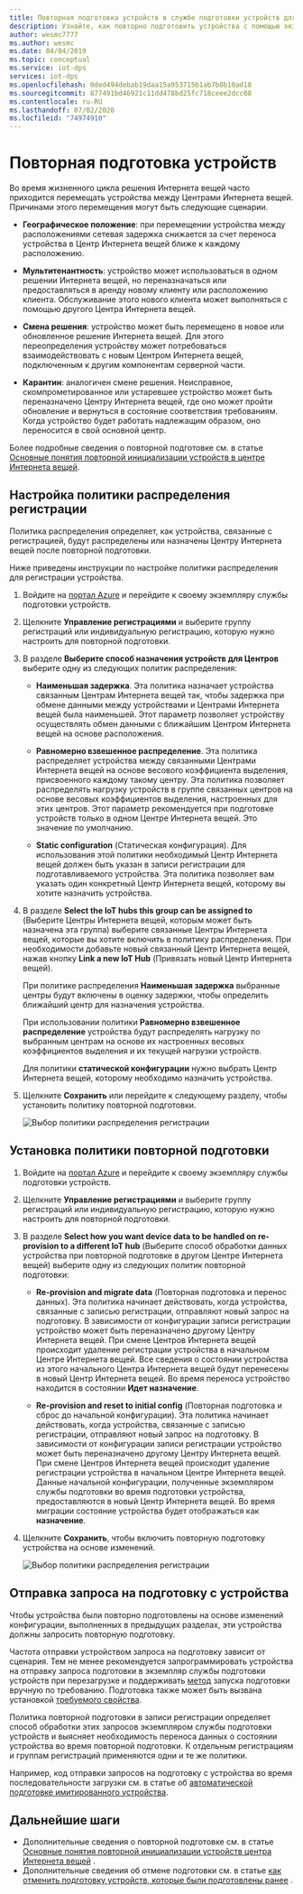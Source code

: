 ```yaml
---
title: Повторная подготовка устройств в службе подготовки устройств для центра Интернета вещей Azure
description: Узнайте, как повторно подготовить устройства с помощью экземпляра службы подготовки устройств (DPS) и зачем это необходимо.
author: wesmc7777
ms.author: wesmc
ms.date: 04/04/2019
ms.topic: conceptual
ms.service: iot-dps
services: iot-dps
ms.openlocfilehash: 0ded494debab19daa15a953715b1ab7b0b10ad18
ms.sourcegitcommit: 877491bd46921c11dd478bd25fc718ceee2dcc08
ms.contentlocale: ru-RU
ms.lasthandoff: 07/02/2020
ms.locfileid: "74974910"
---
```

# <a name="how-to-reprovision-devices"></a>Повторная подготовка устройств

Во время жизненного цикла решения Интернета вещей часто приходится перемещать устройства между Центрами Интернета вещей. Причинами этого перемещения могут быть следующие сценарии.

* **Географическое положение**: при перемещении устройства между расположениями сетевая задержка снижается за счет переноса устройства в Центр Интернета вещей ближе к каждому расположению.

* **Мультитенантность**: устройство может использоваться в одном решении Интернета вещей, но переназначаться или предоставляться в аренду новому клиенту или расположению клиента. Обслуживание этого нового клиента может выполняться с помощью другого Центра Интернета вещей.

* **Смена решения**: устройство может быть перемещено в новое или обновленное решение Интернета вещей. Для этого переопределения устройству может потребоваться взаимодействовать с новым Центром Интернета вещей, подключенным к другим компонентам серверной части. 

* **Карантин**: аналогичен смене решения. Неисправное, скомпрометированное или устаревшее устройство может быть переназначено Центру Интернета вещей, где оно может пройти обновление и вернуться в состояние соответствия требованиям. Когда устройство будет работать надлежащим образом, оно переносится в свой основной центр.

Более подробные сведения о повторной подготовке см. в статье [Основные понятия повторной инициализации устройств в центре Интернета вещей](concepts-device-reprovision.md).


## <a name="configure-the-enrollment-allocation-policy"></a>Настройка политики распределения регистрации

Политика распределения определяет, как устройства, связанные с регистрацией, будут распределены или назначены Центру Интернета вещей после повторной подготовки.

Ниже приведены инструкции по настройке политики распределения для регистрации устройства.

1. Войдите на [портал Azure](https://portal.azure.com) и перейдите к своему экземпляру службы подготовки устройств.

2. Щелкните **Управление регистрациями** и выберите группу регистраций или индивидуальную регистрацию, которую нужно настроить для повторной подготовки. 

3. В разделе **Выберите способ назначения устройств для Центров** выберите одну из следующих политик распределения:

    * **Наименьшая задержка**. Эта политика назначает устройства связанным Центрам Интернета вещей так, чтобы задержка при обмене данными между устройствами и Центрами Интернета вещей была наименьшей. Этот параметр позволяет устройству осуществлять обмен данными с ближайшим Центром Интернета вещей на основе расположения. 
    
    * **Равномерно взвешенное распределение**. Эта политика распределяет устройства между связанными Центрами Интернета вещей на основе весового коэффициента выделения, присвоенного каждому такому центру. Эта политика позволяет распределять нагрузку устройств в группе связанных центров на основе весовых коэффициентов выделения, настроенных для этих центров. Этот параметр рекомендуется при подготовке устройств только в одном Центре Интернета вещей. Это значение по умолчанию. 
    
    * **Static configuration** (Статическая конфигурация). Для использования этой политики необходимый Центр Интернета вещей должен быть указан в записи регистрации для подготавливаемого устройства. Эта политика позволяет вам указать один конкретный Центр Интернета вещей, которому вы хотите назначить устройства.

4. В разделе **Select the IoT hubs this group can be assigned to** (Выберите Центры Интернета вещей, которым может быть назначена эта группа) выберите связанные Центры Интернета вещей, которые вы хотите включить в политику распределения. При необходимости добавьте новый связанный Центр Интернета вещей, нажав кнопку **Link a new IoT Hub** (Привязать новый Центр Интернета вещей).

    При политике распределения **Наименьшая задержка** выбранные центры будут включены в оценку задержки, чтобы определить ближайший центр для назначения устройства.

    При использовании политики **Равномерно взвешенное распределение** устройства будут распределять нагрузку по выбранным центрам на основе их настроенных весовых коэффициентов выделения и их текущей нагрузки устройств.

    Для политики **статической конфигурации** нужно выбрать Центр Интернета вещей, которому необходимо назначить устройства.

4. Щелкните **Сохранить** или перейдите к следующему разделу, чтобы установить политику повторной подготовки.

    ![Выбор политики распределения регистрации](./media/how-to-reprovision/enrollment-allocation-policy.png)



## <a name="set-the-reprovisioning-policy"></a>Установка политики повторной подготовки

1. Войдите на [портал Azure](https://portal.azure.com) и перейдите к своему экземпляру службы подготовки устройств.

2. Щелкните **Управление регистрациями** и выберите группу регистраций или индивидуальную регистрацию, которую нужно настроить для повторной подготовки.

3. В разделе **Select how you want device data to be handled on re-provision to a different IoT hub** (Выберите способ обработки данных устройства при повторной подготовке в другом Центре Интернета вещей) выберите одну из следующих политик повторной подготовки:

    * **Re-provision and migrate data** (Повторная подготовка и перенос данных). Эта политика начинает действовать, когда устройства, связанные с записью регистрации, отправляют новый запрос на подготовку. В зависимости от конфигурации записи регистрации устройство может быть переназначено другому Центру Интернета вещей. При смене Центров Интернета вещей происходит удаление регистрации устройства в начальном Центре Интернета вещей. Все сведения о состоянии устройства из этого начального Центра Интернета вещей будут перенесены в новый Центр Интернета вещей. Во время переноса устройство находится в состоянии **Идет назначение**.

    * **Re-provision and reset to initial config** (Повторная подготовка и сброс до начальной конфигурации). Эта политика начинает действовать, когда устройства, связанные с записью регистрации, отправляют новый запрос на подготовку. В зависимости от конфигурации записи регистрации устройство может быть переназначено другому Центру Интернета вещей. При смене Центров Интернета вещей происходит удаление регистрации устройства в начальном Центре Интернета вещей. Данные начальной конфигурации, полученные экземпляром службы подготовки во время подготовки устройства, предоставляются в новый Центр Интернета вещей. Во время миграции состояние устройства будет отображаться как **назначение**.

4. Щелкните **Сохранить**, чтобы включить повторную подготовку устройства на основе изменений.

    ![Выбор политики распределения регистрации](./media/how-to-reprovision/reprovisioning-policy.png)



## <a name="send-a-provisioning-request-from-the-device"></a>Отправка запроса на подготовку с устройства

Чтобы устройства были повторно подготовлены на основе изменений конфигурации, выполненных в предыдущих разделах, эти устройства должны запросить повторную подготовку. 

Частота отправки устройством запроса на подготовку зависит от сценария. Тем не менее рекомендуется запрограммировать устройства на отправку запроса подготовки в экземпляр службы подготовки устройств при перезагрузке и поддерживать [метод](../iot-hub/iot-hub-devguide-direct-methods.md) запуска подготовки вручную по требованию. Подготовка также может быть вызвана установкой [требуемого свойства](../iot-hub/iot-hub-devguide-device-twins.md#desired-property-example). 

Политика повторной подготовки в записи регистрации определяет способ обработки этих запросов экземпляром службы подготовки устройств и выясняет необходимость переноса данных о состоянии устройства во время повторной подготовки. К отдельным регистрациям и группам регистраций применяются одни и те же политики.

Например, код отправки запросов на подготовку с устройства во время последовательности загрузки см. в статье об [автоматической подготовке имитированного устройства](quick-create-simulated-device.md).


## <a name="next-steps"></a>Дальнейшие шаги

- Дополнительные сведения о повторной подготовке см. в статье [Основные понятия повторной инициализации устройств центра Интернета вещей](concepts-device-reprovision.md) . 
- Дополнительные сведения об отмене подготовки см. в статье [как отменить подготовку устройств, которые были подготовлены ранее](how-to-unprovision-devices.md) . 












